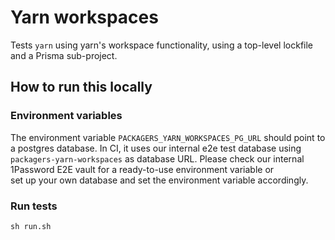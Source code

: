 # Yarn workspaces

Tests `yarn` using yarn's workspace functionality, using a top-level lockfile
and a Prisma sub-project.

## How to run this locally

### Environment variables

The environment variable `PACKAGERS_YARN_WORKSPACES_PG_URL` should point to a postgres database.
In CI, it uses our internal e2e test database using `packagers-yarn-workspaces` as database URL.
Please check our internal 1Password E2E vault for a ready-to-use environment variable or  
set up your own database and set the environment variable accordingly.

### Run tests

```shell script
sh run.sh
```
